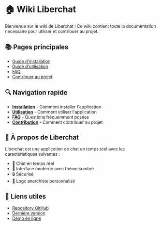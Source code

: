 # 🏠 Wiki Liberchat

Bienvenue sur le wiki de Liberchat ! Ce wiki contient toute la documentation nécessaire pour utiliser et contribuer au projet.

## 📚 Pages principales

- [Guide d'installation](Installation)
- [Guide d'utilisation](Utilisation)
- [FAQ](FAQ)
- [Contribuer au projet](Contribution)

## 🔍 Navigation rapide

- **[Installation](Installation)** - Comment installer l'application
- **[Utilisation](Utilisation)** - Comment utiliser l'application
- **[FAQ](FAQ)** - Questions fréquemment posées
- **[Contribution](Contribution)** - Comment contribuer au projet

## 📱 À propos de Liberchat

Liberchat est une application de chat en temps réel avec les caractéristiques suivantes :
- 💬 Chat en temps réel
- 🎨 Interface moderne avec thème sombre
- 🔒 Sécurisé
- 🎯 Logo anarchiste personnalisé

## 🔗 Liens utiles

- [Repository GitHub](https://github.com/AnARCHIS12/Liberchat-3.0)
- [Dernière version](https://github.com/AnARCHIS12/Liberchat-3.0/releases/latest)
- [Démo en ligne](https://liberchat-3-0-1.onrender.com/)
